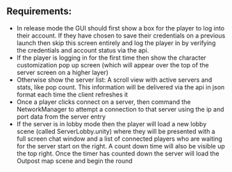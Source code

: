 ## Requirements:

* In release mode the GUI should first show a box for the player to log into their account. If they have chosen to save their credentials on a previous launch then skip this screen entirely and log the player in by verifying the credentials and account status via the api.
* If the player is logging in for the first time then show the character customization pop up screen (which will appear over the top of the server screen on a higher layer)
* Otherwise show the server list: A scroll view with active servers and stats, like pop count. This information will be delivered via the api in json format each time the client refreshes it
* Once a player clicks connect on a server, then command the NetworkManager to attempt a connection to that server using the ip and port data from the server entry
* If the server is in lobby mode then the player will load a new lobby scene (called ServerLobby.unity) where they will be presented with a full screen chat window and a list of connected players who are waiting for the server start on the right. A count down time will also be visible up the top right. Once the timer has counted down the server will load the Outpost map scene and begin the round
